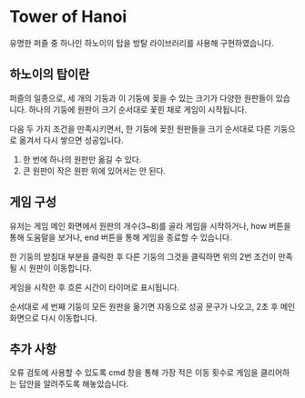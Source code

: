 # Tower of Hanoi

유명한 퍼즐 중 하나인 하노이의 탑을 
방탈 라이브러리를 사용해 구현하였습니다.

## 하노이의 탑이란

퍼즐의 일종으로, 세 개의 기둥과 이 기둥에 꽂을 수 있는 크기가 다양한 원판들이 있습니다. 하나의 기둥에 원판이 크기 순서대로 꽃힌 채로
게임이 시작됩니다. 

다음 두 가지 조건을 만족시키면서, 한 기둥에 꽂힌 원판들을 크기 순서대로
다른 기둥으로 옮겨서 다시 쌓으면 성공입니다.

1. 한 번에 하나의 원판만 옮길 수 있다.
2. 큰 원판이 작은 원판 위에 있어서는 안 된다.

## 게임 구성

유저는 게임 메인 화면에서 
원판의 개수(3~8)를 골라 게임을 시작하거나,
how 버튼을 통해 도움말을 보거나,
end 버튼을 통해 게임을 종료할 수 있습니다.

한 기둥의 받침대 부분을 클릭한 후 다른 기둥의 그것을 클릭하면
위의 2번 조건이 만족될 시 원판이 이동합니다. 

게임을 시작한 후 흐른 시간이 타이머로 표시됩니다.

순서대로 세 번째 기둥이 모든 원판을 옮기면 자동으로 
성공 문구가 나오고, 2초 후 메인 화면으로 다시 이동합니다.

## 추가 사항

오류 검토에 사용할 수 있도록
cmd 창을 통해 가장 적은 이동 횟수로 
게임을 클리어하는 답안을 알려주도록 해놓았습니다.